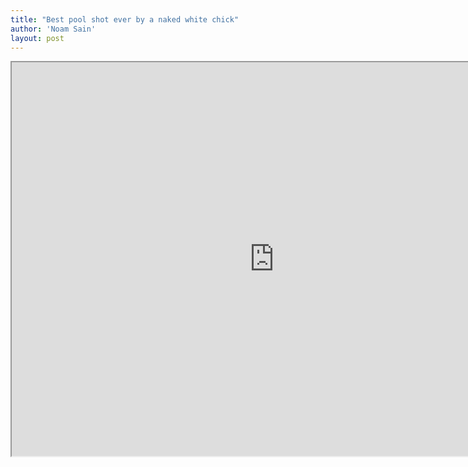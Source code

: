 ```yaml
---
title: "Best pool shot ever by a naked white chick"
author: 'Noam Sain'
layout: post
---
```


<iframe height="630" src="https://www.youtube.com/embed/UQAFCbsgQeo?feature=oembed" title="Best Pool Shot by a Naked White Chick" width="840"></iframe>
